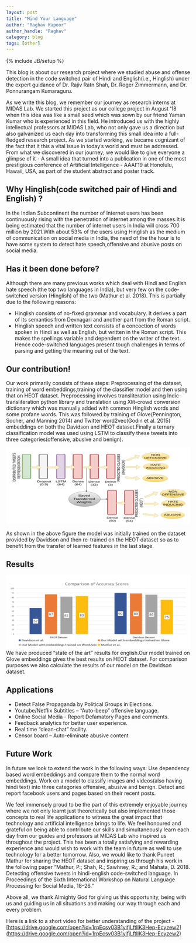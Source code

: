 ```yaml
---
layout: post
title: "Mind Your Language"
author: "Raghav Kapoor"
author_handle: "Raghav"
category: blog
tags: [other]
---
```

{% include JB/setup %}

This blog is about our research project where we studied abuse and offense detection in the code switched pair of Hindi and English(i.e., Hinglish) under the expert guidance of Dr. Rajiv Ratn Shah, Dr. Roger Zimmermann, and Dr. Ponnurangam Kumaraguru.

As we write this blog, we remember our journey as research interns at MIDAS Lab. We started this project as our college project in August ’18 when this idea was like a small seed which was sown by our friend Yaman Kumar who is experienced in this field. He introduced us with the highly intellectual professors at MIDAS Lab, who not only gave us a direction but also galvanized us each day into transforming this small idea into a full-fledged research project. As we started working, we became cognizant of the fact that it this a vital issue in today’s world and must be addressed. From what we discovered in our journey; we would like to give everyone a glimpse of it - A small idea that turned into a publication in one of the most prestigious conference of Artificial Intelligence - AAAI’19 at Honolulu, Hawaii, USA, as part of the student abstract and poster track.  

## Why Hinglish(code switched pair of Hindi and English) ?
In the Indian Subcontinent the number of Internet users has been continuously rising with the penetration of internet among the masses.It is being estimated that the number of internet users in India will cross 700 million by 2021.With about 53% of the users using Hinglish as the medium of communication on social media in India, the need of the the hour is to have some system to detect hate speech,offensive and abusive posts on social media.

## Has it been done before?
Although there are many previous works which deal with Hindi and English hate speech (the top two languages in India), but very few on the code-switched version (Hinglish) of the two (Mathur et al. 2018). This is partially due to the following reasons:
* Hinglish consists of no-fixed grammar and vocabulary. It derives a part of its semantics from Devnagari and another part from the Roman script.
* Hinglish speech and written text consists of a concoction of words spoken in Hindi as well as English, but written in the Roman script. This makes the spellings variable and dependent on the writer of the text. 
Hence code-switched languages present tough challenges in terms of parsing and getting the meaning out of the text.


## Our contribution!

Our work primarily consists of these steps: Preprocessing of the dataset, training of word embeddings,training of the classifier model and then using that on HEOT dataset. Preprocessing involves transliteration using Indic-transliteration python library and translation using Xlit-crowd conversion dictionary which was manually added with common Hinglish words and some profane words. This was followed by training of Glove(Pennington, Socher, and Manning 2014) and Twitter word2vec(Godin et al. 2015) embeddings on both the Davidson and HEOT dataset.Finally a ternary classification model was used using LSTM to classify these tweets into three categories(offensive, abusive and  benign).

<img src = '/assets/images/blog/myl-1.jpg' width="800">
<!-- ![alt text]() -->

As shown in the above figure the model was initially trained on the dataset provided by Davidson and then re-trained on the HEOT dataset so as to benefit from the transfer of learned features in the last stage.

## Results

<img src = '/assets/images/blog/myl-2.jpg' width="800">
<!-- ![alt text](/assets/images/blog/myl-2.jpg) -->
We have produced “state of the art” results for english.Our model trained on Glove embeddings gives the best results on HEOT dataset. For comparison purposes we also calculate the results of our model on the Davidson dataset.

## Applications

+ Detect False Propaganda by Political Groups in Elections.
+ Youtube/Netflix Subtitles – “Auto-beep” offensive language.
+ Online Social Media - Report Defamatory Pages and comments.
+ Feedback analytics for better user experience.
+ Real time “clean-chat” facility.
+ Censor board – Auto-eliminate abusive content

## Future Work

In future we look to extend the work in the following ways:
Use dependency based word embeddings and compare them to the normal word embeddings.
Work on a model to classify images and videos(also having hindi text) into three categories offensive, abusive and  benign.
Detect and report facebook users and pages based on their recent posts. 


We feel immensely proud to be the part of this extremely enjoyable journey where we not only learnt just theoretically but also implemented those concepts to real life applications to witness the great impact that technology and artificial intelligence brings to life. We feel honoured and grateful on being able to contribute our skills and simultaneously learn each day from our guides and professors at MIDAS Lab who inspired us throughout the project. This has been a totally satisfying and rewarding experience and would wish to work with the team in future as well to use technology for a better tomorrow. Also, we would like to thank Puneet Mathur for sharing the HEOT dataset and inspiring us through his work in the following paper “Mathur, P.; Shah, R.; Sawhney, R.; and Mahata, D. 2018. Detecting offensive tweets in hindi-english code-switched language. In Proceedings of the Sixth International Workshop on Natural Language Processing for Social Media, 18–26.” 
 
Above all, we thank Almighty God for giving us this opportunity, being with us and guiding us in all situations and making our way through each and every problem.

Here is a link to a short video for better understanding of the project - [https://drive.google.com/open?id=1rpEcsv03B1yifjLftllK3Hep-Ecyzew2](https://drive.google.com/open?id=1rpEcsv03B1yifjLftllK3Hep-Ecyzew2)